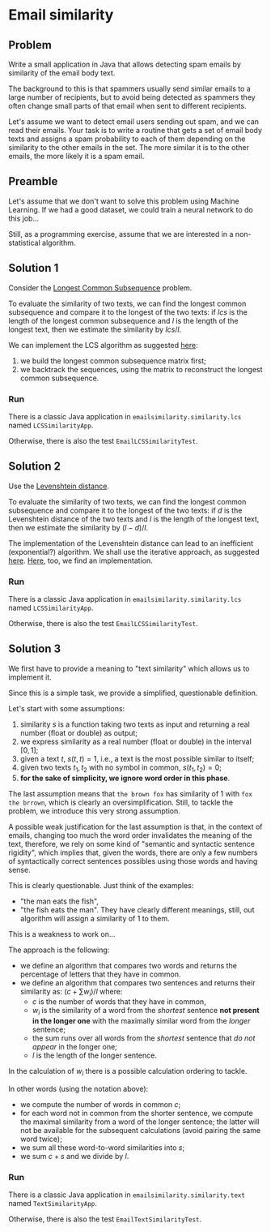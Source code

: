 # Email similarity

## Problem

Write a small application in Java that allows detecting spam emails by similarity of the email body text.

The background to this is that spammers usually send similar emails to a large number of recipients, but to 
avoid being detected as spammers they often change small parts of that email when sent to different recipients. 

Let's assume we want to detect email users sending out spam, and we can read their emails. Your task is to write 
a routine that gets a set of email body texts and assigns a spam probability to each of them depending on the 
similarity to the other emails in the set. The more similar it is to the other emails, the more likely it is 
a spam email.

## Preamble

Let's assume that we don't want to solve this problem using Machine Learning. If we had a good dataset, we could train a
neural network to do this job...

Still, as a programming exercise, assume that we are interested in a non-statistical algorithm.

## Solution 1

Consider the [Longest Common Subsequence](https://en.wikipedia.org/wiki/Longest_common_subsequence) problem.

To evaluate the similarity of two texts, we can  find the longest common subsequence and compare it to the longest of the two texts:
if $lcs$ is the length of the longest common subsequence and $l$ is the length of the longest text, then we estimate the similarity by $lcs / l$.

We can implement the LCS algorithm as suggested [here](https://en.wikipedia.org/wiki/Longest_common_subsequence):
1. we build the longest common subsequence matrix first;
2. we backtrack the sequences, using the matrix to reconstruct the longest common subsequence.

### Run

There is a classic Java application in `emailsimilarity.similarity.lcs` named `LCSSimilarityApp`. 

Otherwise, there is also the test `EmailLCSSimilarityTest`.

## Solution 2

Use the [Levenshtein distance](https://en.wikipedia.org/wiki/Levenshtein_distance).

To evaluate the similarity of two texts, we can  find the longest common subsequence and compare it to the longest of the two texts:
if $d$ is the Levenshtein distance of the two texts and $l$ is the length of the longest text, then we estimate the similarity by $(l - d) / l$.

The implementation of the Levenshtein distance can lead to an inefficient (exponential?) algorithm. We shall use the iterative approach, as suggested [here](https://en.wikipedia.org/wiki/Levenshtein_distance).
[Here](https://www.baeldung.com/java-levenshtein-distance), too, we find an implementation.

### Run

There is a classic Java application in `emailsimilarity.similarity.lcs` named `LCSSimilarityApp`.

Otherwise, there is also the test `EmailLCSSimilarityTest`.

## Solution 3

We first have to provide a meaning to "text similarity" which allows us to implement it.

Since this is a simple task, we provide a simplified, questionable definition.

Let's start with some assumptions:
1. similarity $s$ is a function taking two texts as input and returning a real number (float or double) as output;
2. we express similarity as a real number (float or double) in the interval $[0,1]$; 
3. given a text $t$, $s(t,t) = 1$, i.e., a text is the most possible similar to itself; 
4. given two texts $t_1, t_2$ with no symbol in common, $s(t_1, t_2) = 0$;
5. **for the sake of simplicity, we ignore word order in this phase**.

The last assumption means that `the brown fox` has similarity of $1$ with `fox the brrown`, which is clearly an oversimplification. Still, 
to tackle the problem, we introduce this very strong assumption.

A possible weak justification for the last assumption is that, in the context of emails, changing too much the word order invalidates
the meaning of the text, therefore, we rely on some kind of "semantic and syntactic sentence rigidity", which implies that, given the words, there are
only a few numbers of syntactically correct sentences possibles using those words and having sense.

This is clearly questionable. Just think of the examples:
- "the man eats the fish",
- "the fish eats the man".
They have clearly different meanings, still, out algorithm will assign a similarity of $1$ to them.

This is a weakness to work on...

The approach is the following:
- we define an algorithm that compares two words and returns the percentage of letters that they have in common.
- we define an algorithm that compares two sentences and returns their similarity as: $(c + \sum w_i) / l$
  where:
  - $c$ is the number of words that they have in common,
  - $w_i$ is the similarity of a word from the _shortest_ sentence **not present in the longer one** with the maximally similar word from the _longer_ sentence;
  - the sum runs over all words from the _shortest_ sentence that _do not appear_ in the longer one;
  - $l$ is the length of the longer sentence.

In the calculation of $w_i$ there is a possible calculation ordering to tackle.

In other words (using the notation above):
- we compute the number of words in common $c$;
- for each word not in common from the shorter sentence, we compute the maximal similarity from a word of the longer sentence; the latter will not 
  be available for the subsequent calculations (avoid pairing the same word twice);
- we sum all these word-to-word similarities into $s$;
- we sum $c + s$ and we divide by $l$.

### Run

There is a classic Java application in `emailsimilarity.similarity.text` named `TextSimilarityApp`.

Otherwise, there is also the test `EmailTextSimilarityTest`.
